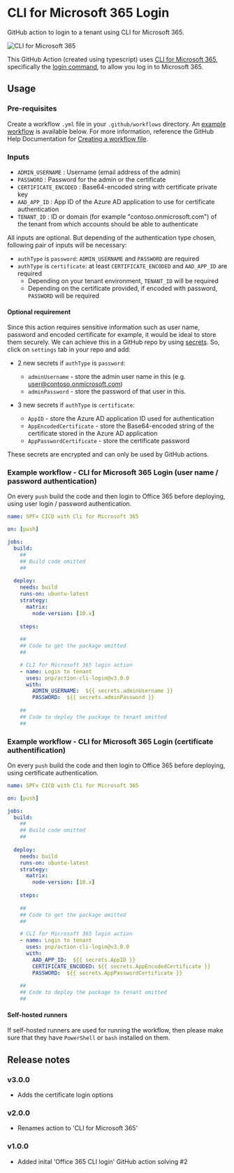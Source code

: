 # CLI for Microsoft 365 Login
GitHub action to login to a tenant using CLI for Microsoft 365.

![CLI for Microsoft 365](./images/pnp-cli-microsoft365-blue.svg)

This GitHub Action (created using typescript) uses [CLI for Microsoft 365](https://pnp.github.io/cli-microsoft365/), specifically the [login command](https://pnp.github.io/cli-microsoft365/cmd/login), to allow you log in to Microsoft 365.

## Usage
### Pre-requisites
Create a workflow `.yml` file in your `.github/workflows` directory. An [example workflow](#example-workflow---cli-for-microsoft-365-login) is available below. For more information, reference the GitHub Help Documentation for [Creating a workflow file](https://help.github.com/en/articles/configuring-a-workflow#creating-a-workflow-file).

### Inputs
- `ADMIN_USERNAME` : Username (email address of the admin)
- `PASSWORD` : Password for the admin or the certificate
- `CERTIFICATE_ENCODED` : Base64-encoded string with certificate private key
- `AAD_APP_ID` : App ID of the Azure AD application to use for certificate authentication
- `TENANT_ID` : ID or domain (for example "contoso.onmicrosoft.com") of the tenant from which accounts should be able to authenticate

All inputs are optional. But depending of the authentication type chosen, following pair of inputs will be necessary:

- `authType` is `password`: `ADMIN_USERNAME` and `PASSWORD` are required
- `authType` is `certificate`: at least `CERTIFICATE_ENCODED` and `AAD_APP_ID` are required
  - Depending on your tenant environment, `TENANT_ID` will be required
  - Depending on the certificate provided, if encoded with password, `PASSWORD` will be required

#### Optional requirement
Since this action requires sensitive information such as user name, password and encoded certificate for example, it would be ideal to store them securely. We can achieve this in a GitHub repo by using [secrets](https://help.github.com/en/actions/automating-your-workflow-with-github-actions/creating-and-using-encrypted-secrets). So, click on `settings` tab in your repo and add:

- 2 new secrets if `authType` is `password`:
  - `adminUsername` - store the admin user name in this (e.g. user@contoso.onmicrosoft.com)
  - `adminPassword` - store the password of that user in this.

- 3 new secrets if `authType` is `certificate`:
  - `AppID` - store the Azure AD application ID used for authentication
  - `AppEncodedCertificate` - store the Base64-encoded string of the certificate stored in the Azure AD application
  - `AppPasswordCertificate` - store the certificate password
  
These secrets are encrypted and can only be used by GitHub actions. 

### Example workflow - CLI for Microsoft 365 Login (user name / password authentication)
On every `push` build the code and then login to Office 365 before deploying, using user login / password authentication.

```yaml
name: SPFx CICD with Cli for Microsoft 365

on: [push]

jobs:
  build:
    ##
    ## Build code omitted
    ##
        
  deploy:
    needs: build
    runs-on: ubuntu-latest
    strategy:
      matrix:
        node-version: [10.x]
    
    steps:
    
    ##
    ## Code to get the package omitted
    ##

    # CLI for Microsoft 365 login action
    - name: Login to tenant
      uses: pnp/action-cli-login@v3.0.0
      with:
        ADMIN_USERNAME:  ${{ secrets.adminUsername }}
        PASSWORD:  ${{ secrets.adminPassword }}
    
    ##
    ## Code to deploy the package to tenant omitted
    ##
```

### Example workflow - CLI for Microsoft 365 Login (certificate authentification)
On every `push` build the code and then login to Office 365 before deploying, using certificate authentication.

```yaml
name: SPFx CICD with Cli for Microsoft 365

on: [push]

jobs:
  build:
    ##
    ## Build code omitted
    ##
        
  deploy:
    needs: build
    runs-on: ubuntu-latest
    strategy:
      matrix:
        node-version: [10.x]
    
    steps:
    
    ##
    ## Code to get the package omitted
    ##

    # CLI for Microsoft 365 login action
    - name: Login to tenant
      uses: pnp/action-cli-login@v3.0.0
      with:
        AAD_APP_ID:  ${{ secrets.AppID }}
        CERTIFICATE_ENCODED: ${{ secrets.AppEncodedCertificate }}
        PASSWORD:  ${{ secrets.AppPasswordCertificate }}
    
    ##
    ## Code to deploy the package to tenant omitted
    ##
```

#### Self-hosted runners
If self-hosted runners are used for running the workflow, then please make sure that they have `PowerShell` or `bash` installed on them. 

## Release notes

### v3.0.0
- Adds the certificate login options

### v2.0.0
- Renames action to 'CLI for Microsoft 365'

### v1.0.0
- Added inital 'Office 365 CLI login' GitHub action solving #2